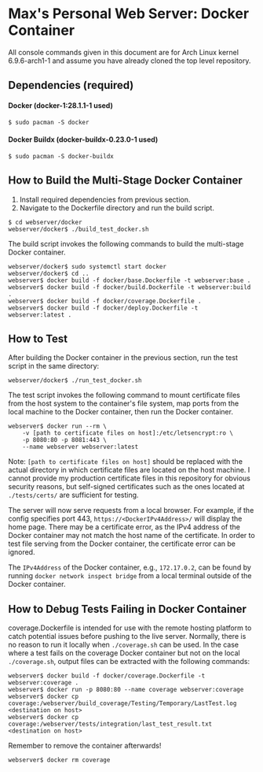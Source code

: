 # Max's Personal Web Server: Docker Container

All console commands given in this document are for Arch Linux kernel 6.9.6-arch1-1 and assume you have already cloned the top level repository.

## Dependencies (required)

#### Docker (docker-1:28.1.1-1 used)
```console
$ sudo pacman -S docker
```

#### Docker Buildx (docker-buildx-0.23.0-1 used)
```console
$ sudo pacman -S docker-buildx
```

## How to Build the Multi-Stage Docker Container
1. Install required dependencies from previous section.
2. Navigate to the Dockerfile directory and run the build script.
```console
$ cd webserver/docker
webserver/docker$ ./build_test_docker.sh
```
The build script invokes the following commands to build the multi-stage Docker container.
```console
webserver/docker$ sudo systemctl start docker
webserver/docker$ cd ..
webserver$ docker build -f docker/base.Dockerfile -t webserver:base .
webserver$ docker build -f docker/build.Dockerfile -t webserver:build .
webserver$ docker build -f docker/coverage.Dockerfile .
webserver$ docker build -f docker/deploy.Dockerfile -t webserver:latest .
```

## How to Test
After building the Docker container in the previous section, run the test script in the same directory: 
```console
webserver/docker$ ./run_test_docker.sh
```

The test script invokes the following command to mount certificate files from the host system to the container's file system, map ports from the local machine to the Docker container, then run the Docker container.
```console
webserver$ docker run --rm \
    -v [path to certificate files on host]:/etc/letsencrypt:ro \
    -p 8080:80 -p 8081:443 \
    --name webserver webserver:latest
```

Note: `[path to certificate files on host]` should be replaced with the actual directory in which certificate files are located on the host machine. I cannot provide my production certificate files in this repository for obvious security reasons, but self-signed certificates such as the ones located at `./tests/certs/` are sufficient for testing.

The server will now serve requests from a local browser. For example, if the config specifies port 443, `https://<DockerIPv4Address>/` will display the home page. There may be a certificate error, as the IPv4 address of the Docker container may not match the host name of the certificate. In order to test file serving from the Docker container, the certificate error can be ignored.

The `IPv4Address` of the Docker container, e.g., `172.17.0.2`, can be found by running `docker network inspect bridge` from a local terminal outside of the Docker container.

## How to Debug Tests Failing in Docker Container
coverage.Dockerfile is intended for use with the remote hosting platform to catch potential issues before pushing to the live server. Normally, there is no reason to run it locally when `./coverage.sh` can be used. In the case where a test fails on the coverage Docker container but not on the local `./coverage.sh`, output files can be extracted with the following commands:
```console
webserver$ docker build -f docker/coverage.Dockerfile -t webserver:coverage .
webserver$ docker run -p 8080:80 --name coverage webserver:coverage
webserver$ docker cp coverage:/webserver/build_coverage/Testing/Temporary/LastTest.log <destination on host>
webserver$ docker cp coverage:/webserver/tests/integration/last_test_result.txt <destination on host>
```
Remember to remove the container afterwards!
```console
webserver$ docker rm coverage
```